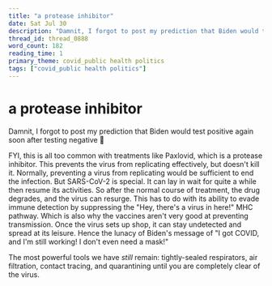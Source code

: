 ```yaml
---
title: "a protease inhibitor"
date: Sat Jul 30
description: "Damnit, I forgot to post my prediction that Biden would test positive again soon after testing negative 🤦 FYI, this is all too common with treatments like..."
thread_id: thread_0888
word_count: 182
reading_time: 1
primary_theme: covid_public health politics
tags: ["covid_public health politics"]
---
```


# a protease inhibitor

Damnit, I forgot to post my prediction that Biden would test positive again soon after testing negative 🤦

FYI, this is all too common with treatments like Paxlovid, which is a protease inhibitor. This prevents the virus from replicating effectively, but doesn't kill it. Normally, preventing a virus from replicating would be sufficient to end the infection. But SARS-CoV-2 is special. It can lay in wait for quite a while then resume its activities. So after the normal course of treatment, the drug degrades, and the virus can resurge. This has to do with its ability to evade immune detection by suppressing the "Hey, there's a virus in here!" MHC pathway. Which is also why the vaccines aren't very good at preventing transmission. Once the virus sets up shop, it can stay undetected and spread at its leisure. Hence the lunacy of Biden's message of "I got COVID, and I'm still working! I don't even need a mask!"

The most powerful tools we have *still* remain: tightly-sealed respirators, air filtration, contact tracing, and quarantining until you are completely clear of the virus.